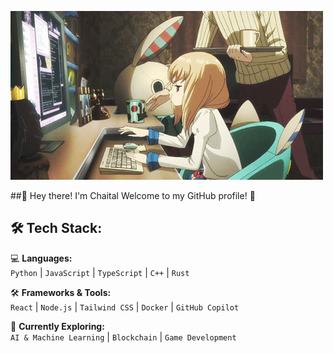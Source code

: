 ![logo](https://github.com/Chaital2704/Chaital2704/blob/main/dudu.gif)

##👋 Hey there! I'm Chaital
Welcome to my GitHub profile! 🎉

## 🛠️ Tech Stack:

💻 **Languages:**  
`Python` | `JavaScript` | `TypeScript` | `C++` | `Rust`  

🛠 **Frameworks & Tools:**  
`React` | `Node.js` | `Tailwind CSS` | `Docker` | `GitHub Copilot`  

📡 **Currently Exploring:**  
`AI & Machine Learning` | `Blockchain` | `Game Development`  
